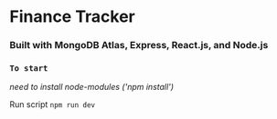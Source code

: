 # Finance Tracker
### Built with MongoDB Atlas, Express, React.js, and Node.js

### `To start`
*need to install node-modules ('npm install')*

Run script `npm run dev`

